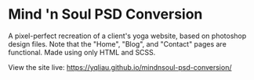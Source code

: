 # Mind 'n Soul PSD Conversion

A pixel-perfect recreation of a client's yoga website, based on photoshop design files. Note that the "Home", "Blog", and "Contact" pages are functional.
Made using only HTML and SCSS.

View the site live: https://yqliau.github.io/mindnsoul-psd-conversion/
